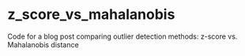# z_score_vs_mahalanobis
Code for a blog post comparing outlier detection methods: z-score vs. Mahalanobis distance
